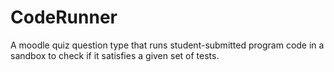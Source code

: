 CodeRunner
==========

A moodle quiz question type that runs student-submitted program code in a sandbox to check if it satisfies a given set of tests.